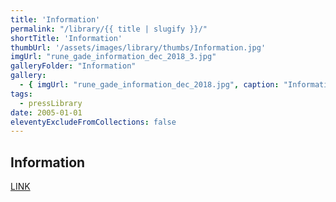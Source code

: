 ```yaml
---
title: 'Information'
permalink: "/library/{{ title | slugify }}/"
shortTitle: 'Information'
thumbUrl: '/assets/images/library/thumbs/Information.jpg'
imgUrl: "rune_gade_information_dec_2018_3.jpg"
galleryFolder: "Information"
gallery:
  - { imgUrl: "rune_gade_information_dec_2018.jpg", caption: "Information, 21. december, 2018" }
tags:
  - pressLibrary
date: 2005-01-01
eleventyExcludeFromCollections: false
---
```



<div class="Txt">
  <h2>Information</h2>
  <p><a href="https://www.information.dk/kultur/2018/12/kunstredaktionen-peger-paa-aarets-vigtigste-vaerker-dansk-kunst">LINK</a></p>
</div>